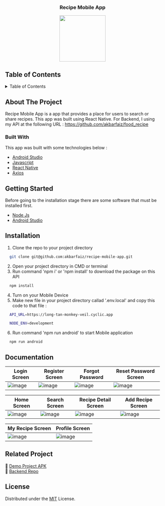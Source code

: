 <div align="center">
    <h3 align="center">Recipe Mobile App</h3>
    <img src='https://github.com/akbarfaiz/recipe-react-web/assets/87055460/260204ac-5591-4c4f-a08b-30e23f4a5a22' width="150" height="150" />
</div>

## Table of Contents

<details>
  <summary>Table of Contents</summary>
  <ol>
    <li>
      <a href="#about-the-project">About The Project</a>
      <ul>
        <li><a href="#built-with">Built With</a></li>
      </ul>
    </li>
    <li><a href="#getting-started">Getting Started</a></li>
    <li><a href="#installation">Installation</a></li>
    <li><a href="#documentation">Documentation</a></li>
    <li><a href="#related-project">Related Project</a></li>
    <li><a href="#license">License</a></li>
  </ol>
</details>

## About The Project
Recipe Mobile App is a app that provides a place for users to search or share recipes. This app was built using React Native. For Backend, I using my API at the following URL : https://github.com/akbarfaiz/food_recipe

### Built With
This app was built with some technologies below : <br>
- <a href='https://developer.android.com'>Android Studio</a><br>
- <a href='https://www.javascript.com/'>Javascript</a><br>
- <a href='https://reactnative.dev'>React Native</a><br>
- <a href='https://axios-http.com/'>Axios</a><br>

## Getting Started
Before going to the installation stage there are some software that must be installed first.
* <a href='https://nodejs.org/en/download'>Node Js</a><br>
* <a href='https://developer.android.com/studio'>Android Studio</a><br>


## Installation

1. Clone the repo to your project directory

```bash
  git clone git@github.com:akbarfaiz/recipe-mobile-app.git
```
2. Open your project directory in CMD or terminal
3. Run command 'npm i' or 'npm install' to download the package on this API
```bash
  npm install
```
4. Turn on your Mobile Device
5. Make new file in your project directory callad '.env.local' and copy this code to that file :
```bash
  API_URL=https://long-tan-monkey-veil.cyclic.app

  NODE_ENV=development
```
6. Run command 'npm run android' to start Mobile application
```bash
  npm run android
```

## Documentation

| Login Screen                        | Register Screen                     | Forgot Password                 | Reset Password Screen |
| ----------------------------------- | ----------------------------------- |----------------------------------- | ----------------------------------- |
| ![image](https://github.com/akbarfaiz/recipe-mobile-app/assets/87055460/720a7777-dc0b-4744-93d4-dea08033a0ae) | ![image](https://github.com/akbarfaiz/recipe-mobile-app/assets/87055460/ab9d22c0-060e-4937-9eda-6fafb9f7426f) | ![image](https://github.com/akbarfaiz/recipe-mobile-app/assets/87055460/a0c28bf5-5aea-492d-8df0-5ba85dd14569) | ![image](https://github.com/akbarfaiz/recipe-mobile-app/assets/87055460/8d01189f-5145-4fa5-b10d-5c9543d27885) |

| Home Screen                        | Search Screen                     | Recipe Detail Screen                 | Add Recipe Screen |
| ----------------------------------- | ----------------------------------- |----------------------------------- | ----------------------------------- |
| ![image](https://github.com/akbarfaiz/recipe-mobile-app/assets/87055460/ea676c3e-5921-4161-9729-6056e8bb9ce6) | ![image](https://github.com/akbarfaiz/recipe-mobile-app/assets/87055460/deef4ca2-e1ec-4b79-9c52-dd404a1d8d4b) | ![image](https://github.com/akbarfaiz/recipe-mobile-app/assets/87055460/51813a6d-fa93-4ba0-8769-5974476223c9) | ![image](https://github.com/akbarfaiz/recipe-mobile-app/assets/87055460/ea8e89af-a64a-45a4-af9f-508d84cd3148) |

| My Recipe Screen                    | Profile Screen                     |
| ----------------------------------- | ----------------------------------- |
| ![image](https://github.com/akbarfaiz/recipe-mobile-app/assets/87055460/c763b701-d528-4b5d-9c3f-fc9f5af1fc76) | ![image](https://github.com/akbarfaiz/recipe-mobile-app/assets/87055460/bc315fb1-cc8e-4640-beee-3e7a6c5f148c) |

## Related Project
:rocket: [Demo Project APK](https://github.com/akbarfaiz/recipe-mobile-app/tree/main/build-apk)<br>
:rocket: [Backend Repo](https://github.com/akbarfaiz/food_recipe)

## License
Distributed under the [MIT](/LICENSE) License.
